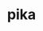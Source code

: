 ---
title: "pika"
layout: cache
categories: [package, develop-2025-01-19]
meta: {"versions": ["0.31.0"], "compilers": ["gcc@=11.4.0"], "oss": ["ubuntu22.04"], "platforms": ["linux"], "targets": ["neoverse_v2", "x86_64_v3"], "stacks": ["e4s", "e4s-neoverse-v2", "root"], "num_specs": 2, "num_specs_by_stack": {"root": 2, "e4s-neoverse-v2": 1, "e4s": 1}}
spec_details: [{"hash": "5uaxixvvqaxiev34wor5t7xg5ouup4lw", "compiler": "gcc@=11.4.0", "versions": ["0.31.0"], "os": "ubuntu22.04", "platform": "linux", "target": "neoverse_v2", "variants": ["~apex", "build_system=cmake", "build_type=Release", "~cuda", "cxxstd=17", "~examples", "generator=ninja", "~generic_coroutines", "~ipo", "malloc=mimalloc", "+mpi", "~rocm", "~sanitizers", "+shared", "~stdexec", "~tracy", "~valgrind"], "stacks": ["root", "e4s-neoverse-v2"], "size": "-", "tarball": "https://binaries.spack.io/develop-2025-01-19/build_cache/linux-ubuntu22.04-neoverse_v2/gcc-11.4.0/pika-0.31.0/linux-ubuntu22.04-neoverse_v2-gcc-11.4.0-pika-0.31.0-5uaxixvvqaxiev34wor5t7xg5ouup4lw.spack"}, {"hash": "rduutdozkof2bwekbha46vsuv2sn6pa4", "compiler": "gcc@=11.4.0", "versions": ["0.31.0"], "os": "ubuntu22.04", "platform": "linux", "target": "x86_64_v3", "variants": ["~apex", "build_system=cmake", "build_type=Release", "~cuda", "cxxstd=17", "~examples", "generator=ninja", "~generic_coroutines", "~ipo", "malloc=mimalloc", "+mpi", "~rocm", "~sanitizers", "+shared", "~stdexec", "~tracy", "~valgrind"], "stacks": ["e4s", "root"], "size": "-", "tarball": "https://binaries.spack.io/develop-2025-01-19/build_cache/linux-ubuntu22.04-x86_64_v3/gcc-11.4.0/pika-0.31.0/linux-ubuntu22.04-x86_64_v3-gcc-11.4.0-pika-0.31.0-rduutdozkof2bwekbha46vsuv2sn6pa4.spack"}]
---